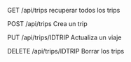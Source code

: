 GET /api/trips
recuperar todos los trips

POST /api/trips
Crea un trip

PUT /api/trips/IDTRIP
Actualiza un viaje

DELETE /api/trips/IDTRIP
Borrar los trips
